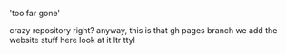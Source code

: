 
'too far gone' 

crazy repository right? 
anyway, this is that gh pages branch 
we add the website stuff here
look at it ltr 
ttyl
